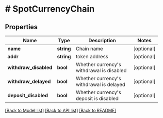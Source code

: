 # # SpotCurrencyChain

## Properties

Name | Type | Description | Notes
------------ | ------------- | ------------- | -------------
**name** | **string** | Chain name | [optional] 
**addr** | **string** | token address | [optional] 
**withdraw_disabled** | **bool** | Whether currency&#39;s withdrawal is disabled | [optional] 
**withdraw_delayed** | **bool** | Whether currency&#39;s withdrawal is delayed | [optional] 
**deposit_disabled** | **bool** | Whether currency&#39;s deposit is disabled | [optional] 

[[Back to Model list]](../../README.md#documentation-for-models) [[Back to API list]](../../README.md#documentation-for-api-endpoints) [[Back to README]](../../README.md)
